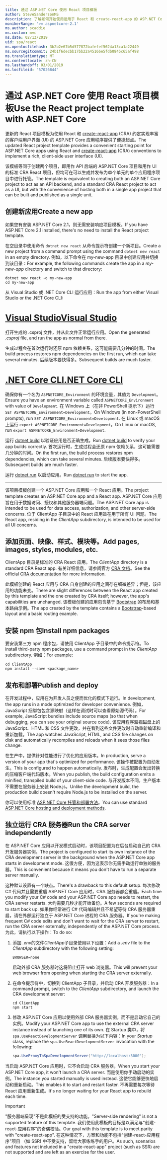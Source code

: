 ```yaml
---
title: 通过 ASP.NET Core 使用 React 项目模板
author: SteveSandersonMS
description: 了解如何开始使用适用于 React 和 create-react-app 的 ASP.NET Core 单页应用程序 (SPA) 项目模板。
monikerRange: '>= aspnetcore-2.1'
ms.author: scaddie
ms.custom: mvc
ms.date: 02/13/2019
uid: spa/react
ms.openlocfilehash: 3b2b2e67b5d577872bafefef5624a13ca1a22449
ms.sourcegitcommit: 24b1f6decbb17bb22a45166e5fdb0845c65af498
ms.translationtype: MT
ms.contentlocale: zh-CN
ms.lasthandoff: 03/01/2019
ms.locfileid: "57026844"
---
```

# <a name="use-the-react-project-template-with-aspnet-core"></a><span data-ttu-id="70df0-103">通过 ASP.NET Core 使用 React 项目模板</span><span class="sxs-lookup"><span data-stu-id="70df0-103">Use the React project template with ASP.NET Core</span></span>

<span data-ttu-id="70df0-104">更新的 React 项目模板为使用 React 和 [create-react-app](https://github.com/facebookincubator/create-react-app) (CRA) 约定实现丰富的客户端用户界面 (UI) 的 ASP.NET Core 应用程序提供了便捷起点。</span><span class="sxs-lookup"><span data-stu-id="70df0-104">The updated React project template provides a convenient starting point for ASP.NET Core apps using React and [create-react-app](https://github.com/facebookincubator/create-react-app) (CRA) conventions to implement a rich, client-side user interface (UI).</span></span>

<span data-ttu-id="70df0-105">该模板等同于创建两个项目，即用作 API 后端的 ASP.NET Core 项目和用作 UI 的标准 CRA React 项目，但均可在可以生成并发布为单个单元的单个应用程序项目中进行托管。</span><span class="sxs-lookup"><span data-stu-id="70df0-105">The template is equivalent to creating both an ASP.NET Core project to act as an API backend, and a standard CRA React project to act as a UI, but with the convenience of hosting both in a single app project that can be built and published as a single unit.</span></span>

## <a name="create-a-new-app"></a><span data-ttu-id="70df0-106">创建新应用</span><span class="sxs-lookup"><span data-stu-id="70df0-106">Create a new app</span></span>

<span data-ttu-id="70df0-107">如果您有安装 ASP.NET Core 2.1，则无需安装响应项目模板。</span><span class="sxs-lookup"><span data-stu-id="70df0-107">If you have ASP.NET Core 2.1 installed, there's no need to install the React project template.</span></span>

<span data-ttu-id="70df0-108">在空目录中使用命令 `dotnet new react` 从命令提示符创建一个新项目。</span><span class="sxs-lookup"><span data-stu-id="70df0-108">Create a new project from a command prompt using the command `dotnet new react` in an empty directory.</span></span> <span data-ttu-id="70df0-109">例如，以下命令在 my-new-app 目录中创建应用并切换到该目录：</span><span class="sxs-lookup"><span data-stu-id="70df0-109">For example, the following commands create the app in a *my-new-app* directory and switch to that directory:</span></span>

```console
dotnet new react -o my-new-app
cd my-new-app
```

<span data-ttu-id="70df0-110">从 Visual Studio 或 .NET Core CLI 运行应用：</span><span class="sxs-lookup"><span data-stu-id="70df0-110">Run the app from either Visual Studio or the .NET Core CLI:</span></span>

# <a name="visual-studiotabvisual-studio"></a>[<span data-ttu-id="70df0-111">Visual Studio</span><span class="sxs-lookup"><span data-stu-id="70df0-111">Visual Studio</span></span>](#tab/visual-studio)

<span data-ttu-id="70df0-112">打开生成的 .csproj 文件，并从此文件正常运行应用。</span><span class="sxs-lookup"><span data-stu-id="70df0-112">Open the generated *.csproj* file, and run the app as normal from there.</span></span>

<span data-ttu-id="70df0-113">生成过程会在首次运行时还原 npm 依赖关系，这可能需要几分钟的时间。</span><span class="sxs-lookup"><span data-stu-id="70df0-113">The build process restores npm dependencies on the first run, which can take several minutes.</span></span> <span data-ttu-id="70df0-114">后续版本要快得多。</span><span class="sxs-lookup"><span data-stu-id="70df0-114">Subsequent builds are much faster.</span></span>

# <a name="net-core-clitabnetcore-cli"></a>[<span data-ttu-id="70df0-115">.NET Core CLI</span><span class="sxs-lookup"><span data-stu-id="70df0-115">.NET Core CLI</span></span>](#tab/netcore-cli)

<span data-ttu-id="70df0-116">确保你有一个名为 `ASPNETCORE_Environment` 的环境变量，其值为 `Development`。</span><span class="sxs-lookup"><span data-stu-id="70df0-116">Ensure you have an environment variable called `ASPNETCORE_Environment` with value of `Development`.</span></span> <span data-ttu-id="70df0-117">在 Windows 上（在非 PowerShell 提示下）运行 `SET ASPNETCORE_Environment=Development`。</span><span class="sxs-lookup"><span data-stu-id="70df0-117">On Windows (in non-PowerShell prompts), run `SET ASPNETCORE_Environment=Development`.</span></span> <span data-ttu-id="70df0-118">在 Linux 或 macOS 上运行 `export ASPNETCORE_Environment=Development`。</span><span class="sxs-lookup"><span data-stu-id="70df0-118">On Linux or macOS, run `export ASPNETCORE_Environment=Development`.</span></span>

<span data-ttu-id="70df0-119">运行 [dotnet build](/dotnet/core/tools/dotnet-build) 以验证应用是否正确生成。</span><span class="sxs-lookup"><span data-stu-id="70df0-119">Run [dotnet build](/dotnet/core/tools/dotnet-build) to verify your app builds correctly.</span></span> <span data-ttu-id="70df0-120">首次运行时，生成过程会还原 npm 依赖关系，这可能需要几分钟的时间。</span><span class="sxs-lookup"><span data-stu-id="70df0-120">On the first run, the build process restores npm dependencies, which can take several minutes.</span></span> <span data-ttu-id="70df0-121">后续版本要快得多。</span><span class="sxs-lookup"><span data-stu-id="70df0-121">Subsequent builds are much faster.</span></span>

<span data-ttu-id="70df0-122">运行 [dotnet run](/dotnet/core/tools/dotnet-run) 以启动应用。</span><span class="sxs-lookup"><span data-stu-id="70df0-122">Run [dotnet run](/dotnet/core/tools/dotnet-run) to start the app.</span></span>

---

<span data-ttu-id="70df0-123">该项目模板创建一个 ASP.NET Core 应用和一个 React 应用。</span><span class="sxs-lookup"><span data-stu-id="70df0-123">The project template creates an ASP.NET Core app and a React app.</span></span> <span data-ttu-id="70df0-124">ASP.NET Core 应用旨在用于数据访问、授权和其他服务器端问题。</span><span class="sxs-lookup"><span data-stu-id="70df0-124">The ASP.NET Core app is intended to be used for data access, authorization, and other server-side concerns.</span></span> <span data-ttu-id="70df0-125">位于 ClientApp 子目录中的 React 应用旨在用于所有 UI 问题。</span><span class="sxs-lookup"><span data-stu-id="70df0-125">The React app, residing in the *ClientApp* subdirectory, is intended to be used for all UI concerns.</span></span>

## <a name="add-pages-images-styles-modules-etc"></a><span data-ttu-id="70df0-126">添加页面、映像、样式、模块等。</span><span class="sxs-lookup"><span data-stu-id="70df0-126">Add pages, images, styles, modules, etc.</span></span>

<span data-ttu-id="70df0-127">ClientApp 目录是标准的 CRA React 应用。</span><span class="sxs-lookup"><span data-stu-id="70df0-127">The *ClientApp* directory is a standard CRA React app.</span></span> <span data-ttu-id="70df0-128">有关详细信息，请参阅官方 [CRA 文档](https://github.com/facebookincubator/create-react-app/blob/master/packages/react-scripts/template/README.md)。</span><span class="sxs-lookup"><span data-stu-id="70df0-128">See the official [CRA documentation](https://github.com/facebookincubator/create-react-app/blob/master/packages/react-scripts/template/README.md) for more information.</span></span>

<span data-ttu-id="70df0-129">此模板创建的 React 应用与 CRA 自身创建的应用之间存在细微差异；但是，该应用的功能未变。</span><span class="sxs-lookup"><span data-stu-id="70df0-129">There are slight differences between the React app created by this template and the one created by CRA itself; however, the app's capabilities are unchanged.</span></span> <span data-ttu-id="70df0-130">该模板创建的应用包含基于 [Bootstrap](https://getbootstrap.com/) 的布局和基本路由示例。</span><span class="sxs-lookup"><span data-stu-id="70df0-130">The app created by the template contains a [Bootstrap](https://getbootstrap.com/)-based layout and a basic routing example.</span></span>

## <a name="install-npm-packages"></a><span data-ttu-id="70df0-131">安装 npm 包</span><span class="sxs-lookup"><span data-stu-id="70df0-131">Install npm packages</span></span>

<span data-ttu-id="70df0-132">要安装第三方 npm 程序包，请使用 ClientApp 子目录中的命令提示符。</span><span class="sxs-lookup"><span data-stu-id="70df0-132">To install third-party npm packages, use a command prompt in the *ClientApp* subdirectory.</span></span> <span data-ttu-id="70df0-133">例如：</span><span class="sxs-lookup"><span data-stu-id="70df0-133">For example:</span></span>

```console
cd ClientApp
npm install --save <package_name>
```

## <a name="publish-and-deploy"></a><span data-ttu-id="70df0-134">发布和部署</span><span class="sxs-lookup"><span data-stu-id="70df0-134">Publish and deploy</span></span>

<span data-ttu-id="70df0-135">在开发过程中，应用在为开发人员之便而优化的模式下运行。</span><span class="sxs-lookup"><span data-stu-id="70df0-135">In development, the app runs in a mode optimized for developer convenience.</span></span> <span data-ttu-id="70df0-136">例如，JavaScript 捆绑包包含源映射（这样在调试时可以查看原始源代码）。</span><span class="sxs-lookup"><span data-stu-id="70df0-136">For example, JavaScript bundles include source maps (so that when debugging, you can see your original source code).</span></span> <span data-ttu-id="70df0-137">该应用程序监视磁盘上的 JavaScript、HTML 和 CSS 文件更改，并在看到这些文件更改时自动重新编译和重新加载。</span><span class="sxs-lookup"><span data-stu-id="70df0-137">The app watches JavaScript, HTML, and CSS file changes on disk and automatically recompiles and reloads when it sees those files change.</span></span>

<span data-ttu-id="70df0-138">在生产中，提供针对性能进行了优化的应用版本。</span><span class="sxs-lookup"><span data-stu-id="70df0-138">In production, serve a version of your app that's optimized for performance.</span></span> <span data-ttu-id="70df0-139">该操作被配置为自动发生。</span><span class="sxs-lookup"><span data-stu-id="70df0-139">This is configured to happen automatically.</span></span> <span data-ttu-id="70df0-140">发布时，生成配置会发出转换的压缩客户端代码版本。</span><span class="sxs-lookup"><span data-stu-id="70df0-140">When you publish, the build configuration emits a minified, transpiled build of your client-side code.</span></span> <span data-ttu-id="70df0-141">与开发版本不同，生产版本不需要在服务器上安装 Node.js。</span><span class="sxs-lookup"><span data-stu-id="70df0-141">Unlike the development build, the production build doesn't require Node.js to be installed on the server.</span></span>

<span data-ttu-id="70df0-142">你可以使用标准 [ASP.NET Core 托管和部署方法](xref:host-and-deploy/index)。</span><span class="sxs-lookup"><span data-stu-id="70df0-142">You can use standard [ASP.NET Core hosting and deployment methods](xref:host-and-deploy/index).</span></span>

## <a name="run-the-cra-server-independently"></a><span data-ttu-id="70df0-143">独立运行 CRA 服务器</span><span class="sxs-lookup"><span data-stu-id="70df0-143">Run the CRA server independently</span></span>

<span data-ttu-id="70df0-144">在 ASP.NET Core 应用以开发模式启动时，该项目配置为在后台启动自己的 CRA 开发服务器实例。</span><span class="sxs-lookup"><span data-stu-id="70df0-144">The project is configured to start its own instance of the CRA development server in the background when the ASP.NET Core app starts in development mode.</span></span> <span data-ttu-id="70df0-145">这很方便，因为这表示你无需手动运行单独的服务器。</span><span class="sxs-lookup"><span data-stu-id="70df0-145">This is convenient because it means you don't have to run a separate server manually.</span></span>

<span data-ttu-id="70df0-146">这种默认设置有一个缺点。</span><span class="sxs-lookup"><span data-stu-id="70df0-146">There's a drawback to this default setup.</span></span> <span data-ttu-id="70df0-147">每次修改 C# 代码并且需要重启 ASP.NET Core 应用时，CRA 服务器都会重启。</span><span class="sxs-lookup"><span data-stu-id="70df0-147">Each time you modify your C# code and your ASP.NET Core app needs to restart, the CRA server restarts.</span></span> <span data-ttu-id="70df0-148">大约需要几秒才能开始备份。</span><span class="sxs-lookup"><span data-stu-id="70df0-148">A few seconds are required to start back up.</span></span> <span data-ttu-id="70df0-149">如果你经常进行 C# 代码编辑并且不希望等待 CRA 服务器重启，请在外部运行独立于 ASP.NET Core 进程的 CRA 服务器。</span><span class="sxs-lookup"><span data-stu-id="70df0-149">If you're making frequent C# code edits and don't want to wait for the CRA server to restart, run the CRA server externally, independently of the ASP.NET Core process.</span></span> <span data-ttu-id="70df0-150">为此，请执行以下操作：</span><span class="sxs-lookup"><span data-stu-id="70df0-150">To do so:</span></span>

1. <span data-ttu-id="70df0-151">添加 *.env*的文件*ClientApp*子目录使用以下设置：</span><span class="sxs-lookup"><span data-stu-id="70df0-151">Add a *.env* file to the *ClientApp* subdirectory with the following setting:</span></span>

    ```
    BROWSER=none
    ```
    
    <span data-ttu-id="70df0-152">启动外部 CRA 服务器时这将阻止打开 web 浏览器。</span><span class="sxs-lookup"><span data-stu-id="70df0-152">This will prevent your web browser from opening when starting the CRA server externally.</span></span>

2. <span data-ttu-id="70df0-153">在命令提示符中，切换到 ClientApp 子目录，并启动 CRA 开发服务器：</span><span class="sxs-lookup"><span data-stu-id="70df0-153">In a command prompt, switch to the *ClientApp* subdirectory, and launch the CRA development server:</span></span>

    ```console
    cd ClientApp
    npm start
    ```

3. <span data-ttu-id="70df0-154">修改 ASP.NET Core 应用以使用外部 CRA 服务器实例，而不是启动它自己的实例。</span><span class="sxs-lookup"><span data-stu-id="70df0-154">Modify your ASP.NET Core app to use the external CRA server instance instead of launching one of its own.</span></span> <span data-ttu-id="70df0-155">在 Startup 类中，将 `spa.UseReactDevelopmentServer` 调用替换为以下内容：</span><span class="sxs-lookup"><span data-stu-id="70df0-155">In your *Startup* class, replace the `spa.UseReactDevelopmentServer` invocation with the following:</span></span>

    ```csharp
    spa.UseProxyToSpaDevelopmentServer("http://localhost:3000");
    ```

<span data-ttu-id="70df0-156">当启动 ASP.NET Core 应用时，它不会启动 CRA 服务器，</span><span class="sxs-lookup"><span data-stu-id="70df0-156">When you start your ASP.NET Core app, it won't launch a CRA server.</span></span> <span data-ttu-id="70df0-157">而是使用你手动启动的实例。</span><span class="sxs-lookup"><span data-stu-id="70df0-157">The instance you started manually is used instead.</span></span> <span data-ttu-id="70df0-158">这使它能够更快地启动和重新启动。</span><span class="sxs-lookup"><span data-stu-id="70df0-158">This enables it to start and restart faster.</span></span> <span data-ttu-id="70df0-159">不再需要每次等待 React 应用重新生成。</span><span class="sxs-lookup"><span data-stu-id="70df0-159">It's no longer waiting for your React app to rebuild each time.</span></span>

> [!IMPORTANT]
> <span data-ttu-id="70df0-160">"服务器端呈现"不是此模板的受支持的功能。</span><span class="sxs-lookup"><span data-stu-id="70df0-160">"Server-side rendering" is not a supported feature of this template.</span></span> <span data-ttu-id="70df0-161">我们使用此模板的目标是以满足与"创建-react-应用程序"的奇偶校验。</span><span class="sxs-lookup"><span data-stu-id="70df0-161">Our goal with this template is to meet parity with "create-react-app".</span></span> <span data-ttu-id="70df0-162">在这种情况下，方案和功能不包括"创建-react-应用程序"项目 （如 SSR) 中不受支持，留给大家练练手的用户。</span><span class="sxs-lookup"><span data-stu-id="70df0-162">As such, scenarios and features not included in a "create-react-app" project (such as SSR) are not supported and are left as an exercise for the user.</span></span>
